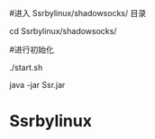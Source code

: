 

#进入 Ssrbylinux/shadowsocks/ 目录

cd Ssrbylinux/shadowsocks/


#进行初始化

./start.sh

java -jar Ssr.jar



# Ssrbylinux
